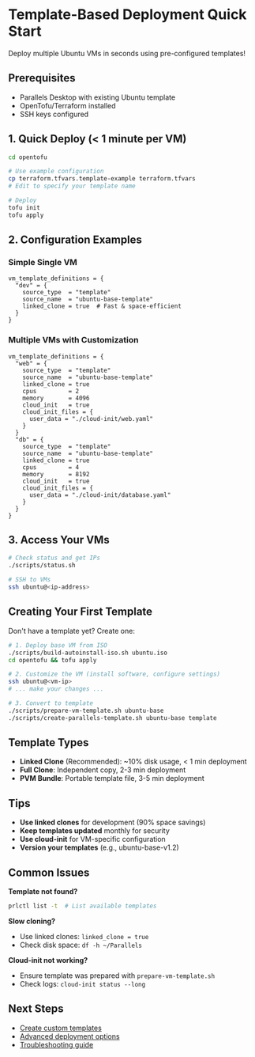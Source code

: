 # Template-Based Deployment Quick Start

Deploy multiple Ubuntu VMs in seconds using pre-configured templates!

## Prerequisites

- Parallels Desktop with existing Ubuntu template
- OpenTofu/Terraform installed
- SSH keys configured

## 1. Quick Deploy (< 1 minute per VM)

```bash
cd opentofu

# Use example configuration
cp terraform.tfvars.template-example terraform.tfvars
# Edit to specify your template name

# Deploy
tofu init
tofu apply
```

## 2. Configuration Examples

### Simple Single VM
```hcl
vm_template_definitions = {
  "dev" = {
    source_type  = "template"
    source_name  = "ubuntu-base-template"
    linked_clone = true  # Fast & space-efficient
  }
}
```

### Multiple VMs with Customization
```hcl
vm_template_definitions = {
  "web" = {
    source_type  = "template"
    source_name  = "ubuntu-base-template"
    linked_clone = true
    cpus         = 2
    memory       = 4096
    cloud_init   = true
    cloud_init_files = {
      user_data = "./cloud-init/web.yaml"
    }
  }
  "db" = {
    source_type  = "template"
    source_name  = "ubuntu-base-template"
    linked_clone = true
    cpus         = 4
    memory       = 8192
    cloud_init   = true
    cloud_init_files = {
      user_data = "./cloud-init/database.yaml"
    }
  }
}
```

## 3. Access Your VMs

```bash
# Check status and get IPs
./scripts/status.sh

# SSH to VMs
ssh ubuntu@<ip-address>
```

## Creating Your First Template

Don't have a template yet? Create one:

```bash
# 1. Deploy base VM from ISO
./scripts/build-autoinstall-iso.sh ubuntu.iso
cd opentofu && tofu apply

# 2. Customize the VM (install software, configure settings)
ssh ubuntu@<vm-ip>
# ... make your changes ...

# 3. Convert to template
./scripts/prepare-vm-template.sh ubuntu-base
./scripts/create-parallels-template.sh ubuntu-base template
```

## Template Types

- **Linked Clone** (Recommended): ~10% disk usage, < 1 min deployment
- **Full Clone**: Independent copy, 2-3 min deployment
- **PVM Bundle**: Portable template file, 3-5 min deployment

## Tips

- **Use linked clones** for development (90% space savings)
- **Keep templates updated** monthly for security
- **Use cloud-init** for VM-specific configuration
- **Version your templates** (e.g., ubuntu-base-v1.2)

## Common Issues

**Template not found?**
```bash
prlctl list -t  # List available templates
```

**Slow cloning?**
- Use linked clones: `linked_clone = true`
- Check disk space: `df -h ~/Parallels`

**Cloud-init not working?**
- Ensure template was prepared with `prepare-vm-template.sh`
- Check logs: `cloud-init status --long`

## Next Steps

- [Create custom templates](TEMPLATE-MAINTENANCE.md)
- [Advanced deployment options](deployment-methods.md)
- [Troubleshooting guide](troubleshooting.md)